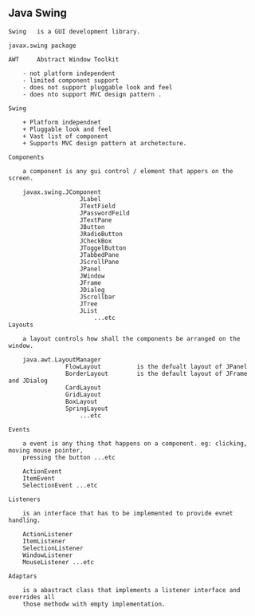 Java Swing
-----------------------------------------------------------------------------

    Swing   is a GUI development library.

    javax.swing package

    AWT     Abstract Window Toolkit

        - not platform independent
        - limited component support
        - does not support pluggable look and feel
        - does nto support MVC design pattern .

    Swing

        + Platform independnet
        + Pluggable look and feel
        + Vast list of component 
        + Supports MVC design pattern at archetecture.

    Components

        a component is any gui control / element that appers on the screen.

        javax.swing.JComponent
                        JLabel
                        JTextField
                        JPasswordFeild
                        JTextPane
                        JButton
                        JRadioButton
                        JCheckBox
                        JToggelButton
                        JTabbedPane
                        JScrollPane
                        JPanel
                        JWindow
                        JFrame
                        JDialog
                        JScrollbar
                        JTree
                        JList
                            ...etc
    Layouts

        a layout controls how shall the components be arranged on the window.

        java.awt.LayoutManager
                    FlowLayout          is the defualt layout of JPanel
                    BorderLayout        is the default layout of JFrame and JDialog
                    CardLayout
                    GridLayout
                    BoxLayout
                    SpringLayout
                        ...etc

    Events

        a event is any thing that happens on a component. eg: clicking, moving mouse pointer,
        pressing the button ...etc

        ActionEvent
        ItemEvent
        SelectionEvent ...etc

    Listeners

        is an interface that has to be implemented to provide evnet handling.

        ActionListener
        ItemListener
        SelectionListener
        WindowListener
        MouseListener ...etc

    Adaptars
    
        is a abastract class that implements a listener interface and overrides all
        those methodw with empty implementation.

        